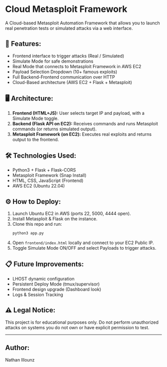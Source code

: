 # Cloud Metasploit Framework

A Cloud-based Metasploit Automation Framework that allows you to launch real penetration tests or simulated attacks via a web interface.

## 🚀 Features:
- Frontend interface to trigger attacks (Real / Simulated)
- Simulate Mode for safe demonstrations
- Real Mode that connects to Metasploit Framework in AWS EC2
- Payload Selection Dropdown (10+ famous exploits)
- Full Backend-Frontend communication over HTTP
- Cloud-Based architecture (AWS EC2 + Flask + Metasploit)

## 🖥️ Architecture:
1. **Frontend (HTML+JS):** User selects target IP and payload, with a Simulate Mode toggle.
2. **Backend (Flask API on EC2):** Receives commands and runs Metasploit commands (or returns simulated output).
3. **Metasploit Framework (on EC2):** Executes real exploits and returns output to the frontend.

## 🛠️ Technologies Used:
- Python3 + Flask + Flask-CORS
- Metasploit Framework (Snap Install)
- HTML, CSS, JavaScript (Frontend)
- AWS EC2 (Ubuntu 22.04)

## ⚙️ How to Deploy:
1. Launch Ubuntu EC2 in AWS (ports 22, 5000, 4444 open).
2. Install Metasploit & Flask on the instance.
3. Clone this repo and run:
    ```bash
    python3 app.py
    ```
4. Open `frontend/index.html` locally and connect to your EC2 Public IP.
5. Toggle Simulate Mode ON/OFF and select Payloads to trigger attacks.

## 📋 Future Improvements:
- LHOST dynamic configuration
- Persistent Deploy Mode (tmux/supervisor)
- Frontend design upgrade (Dashboard look)
- Logs & Session Tracking

## ⚠️ Legal Notice:
This project is for educational purposes only. Do not perform unauthorized attacks on systems you do not own or have explicit permission to test.

---

## Author:
Nathan Illounz
